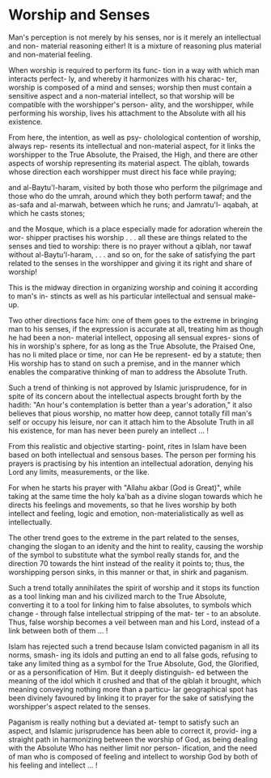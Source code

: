 Worship and Senses
==================

Man's perception is not merely by his senses, nor is it merely an
intellectual and non- material reasoning either! It is a mixture of
reasoning plus material and non-material feeling.

When worship is required to perform its func- tion in a way with which
man interacts perfect- ly, and whereby it harmonizes with his charac-
ter, worship is composed of a mind and senses; worship then must contain
a sensitive aspect and a non-material intellect, so that worship will be
compatible with the worshipper's person- ality, and the worshipper,
while performing his worship, lives his attachment to the Absolute with
all his existence.

From here, the intention, as well as psy- cholological contention of
worship, always rep- resents its intellectual and non-material aspect,
for it links the worshipper to the True Absolute, the Praised, the High,
and there are other aspects of worship representing its material aspect.
The qiblah, towards whose direction each worshipper must direct his face
while praying;

and al-Baytu'l-haram, visited by both those who perform the pilgrimage
and those who do the umrah, around which they both perform tawaf; and
the as-safa and al-marwah, between which he runs; and Jamratu'l- aqabah,
at which he casts stones;

and the Mosque, which is a place especially made for adoration wherein
the wor- shipper practises his worship . . . all these are things
related to the senses and tied to worship: there is no prayer without a
qiblah, nor tawaf without al-Baytu'l-haram, . . . and so on, for the
sake of satisfying the part related to the senses in the worshipper and
giving it its right and share of worship!

This is the midway direction in organizing worship and coining it
according to man's in- stincts as well as his particular intellectual
and sensual make-up.

Two other directions face him: one of them goes to the extreme in
bringing man to his senses, if the expression is accurate at all,
treating him as though he had been a non- material intellect, opposing
all sensual expres- sions of his in worship's sphere, for as long as the
True Absolute, the Praised One, has no li mited place or time, nor can
He be represent- ed by a statute; then His worship has to stand on such
a premise, and in the manner which enables the comparative thinking of
man to address the Absolute Truth.

Such a trend of thinking is not approved by Islamic jurisprudence, for
in spite of its concern about the intellectual aspects brought forth by
the hadith: "An hour's contemplation is better than a year's adoration,"
it also believes that pious worship, no matter how deep, cannot totally
fill man's self or occupy his leisure, nor can it attach him to the
Absolute Truth in all his existence, for man has never been purely an
intellect ... !

From this realistic and objective starting- point, rites in Islam have
been based on both intellectual and sensous bases. The person per
forming his prayers is practising by his intention an intellectual
adoration, denying his Lord any limits, measurements, or the like.

For when he starts his prayer with "Allahu akbar (God is Great)", while
taking at the same time the holy ka'bah as a divine slogan towards which
he directs his feelings and movements, so that he lives worship by both
intellect and feeling, logic and emotion, non-materialistically as well
as intellectually.

The other trend goes to the extreme in the part related to the senses,
changing the slogan to an idenity and the hint to reality, causing the
worship of the symbol to substitute what the symbol really stands for,
and the direction 70 towards the hint instead of the reality it points
to; thus, the worshipping person sinks, in this manner or that, in shirk
and paganism.

Such a trend totally annihilates the spirit of worship and it stops its
function as a tool linking man and his civilized march to the True
Absolute, converting it to a tool for linking him to false absolutes, to
symbols which change - through false intellectual stripping of the mat-
ter - to an absolute. Thus, false worship becomes a veil between man and
his Lord, instead of a link between both of them ... !

Islam has rejected such a trend because Islam convicted paganism in all
its norms, smash- ing its idols and putting an end to all false gods,
refusing to take any limited thing as a symbol for the True Absolute,
God, the Glorified, or as a personification of Him. But it deeply
distinguish- ed between the meaning of the idol which it crushed and
that of the qiblah it brought, which meaning conveying nothing more than
a particu- lar geographical spot has been divinely favoured by linking
it to prayer for the sake of satisfying the worshipper's aspect related
to the senses.

Paganism is really nothing but a deviated at- tempt to satisfy such an
aspect, and Islamic jurisprudence has been able to correct it, provid-
ing a straight path in harmonizing between the worship of God, as being
dealing with the Absolute Who has neither limit nor person- ification,
and the need of man who is composed of feeling and intellect to worship
God by both of his feeling and intellect ... !


